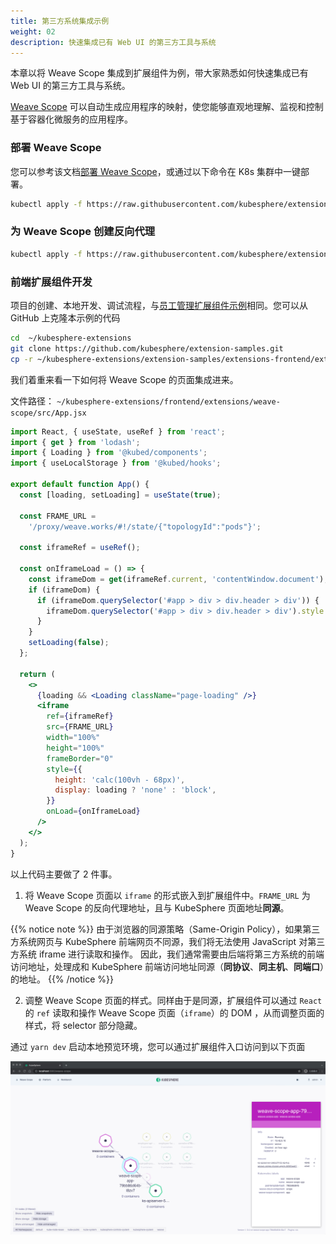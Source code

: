 ```yaml
---
title: 第三方系统集成示例
weight: 02
description: 快速集成已有 Web UI 的第三方工具与系统
---
```


本章以将 Weave Scope 集成到扩展组件为例，带大家熟悉如何快速集成已有 Web UI 的第三方工具与系统。

[Weave Scope](https://github.com/weaveworks/scope) 可以自动生成应用程序的映射，使您能够直观地理解、监视和控制基于容器化微服务的应用程序。

### 部署 Weave Scope

您可以参考该文档[部署 Weave Scope](https://www.weave.works/docs/scope/latest/installing)，或通过以下命令在 K8s 集群中一键部署。

```bash
kubectl apply -f https://raw.githubusercontent.com/kubesphere/extension-samples/master/extensions-backend/weave-scope/manifests.yaml
```

### 为 Weave Scope 创建反向代理

```bash
kubectl apply -f https://raw.githubusercontent.com/kubesphere/extension-samples/master/extensions-backend/weave-scope/weave-scope-reverse-proxy.yaml
```

### 前端扩展组件开发

项目的创建、本地开发、调试流程，与[员工管理扩展组件示例](../employee-management-extension-example/#前端扩展组件开发)相同。您可以从 GitHub 上克隆本示例的代码

```bash
cd  ~/kubesphere-extensions
git clone https://github.com/kubesphere/extension-samples.git
cp -r ~/kubesphere-extensions/extension-samples/extensions-frontend/extensions/weave-scope ~/kubesphere-extensions/frontend/extensions
```

我们着重来看一下如何将 Weave Scope 的页面集成进来。

文件路径： `~/kubesphere-extensions/frontend/extensions/weave-scope/src/App.jsx`

```jsx
import React, { useState, useRef } from 'react';
import { get } from 'lodash';
import { Loading } from '@kubed/components';
import { useLocalStorage } from '@kubed/hooks';

export default function App() {
  const [loading, setLoading] = useState(true);

  const FRAME_URL =
    '/proxy/weave.works/#!/state/{"topologyId":"pods"}';

  const iframeRef = useRef();

  const onIframeLoad = () => {
    const iframeDom = get(iframeRef.current, 'contentWindow.document');
    if (iframeDom) {
      if (iframeDom.querySelector('#app > div > div.header > div')) {
        iframeDom.querySelector('#app > div > div.header > div').style.display = 'none';
      }
    }
    setLoading(false);
  };

  return (
    <>
      {loading && <Loading className="page-loading" />}
      <iframe
        ref={iframeRef}
        src={FRAME_URL}
        width="100%"
        height="100%"
        frameBorder="0"
        style={{
          height: 'calc(100vh - 68px)',
          display: loading ? 'none' : 'block',
        }}
        onLoad={onIframeLoad}
      />
    </>
  );
}
```

以上代码主要做了 2 件事。

1. 将 Weave Scope 页面以 `iframe` 的形式嵌入到扩展组件中。`FRAME_URL` 为 Weave Scope 的反向代理地址，且与 KubeSphere 页面地址**同源**。

{{% notice note %}}
由于浏览器的同源策略（Same-Origin Policy），如果第三方系统网页与 KubeSphere 前端网页不同源，我们将无法使用 JavaScript 对第三方系统 iframe 进行读取和操作。 因此，我们通常需要由后端将第三方系统的前端访问地址，处理成和 KubeSphere 前端访问地址同源（**同协议**、**同主机**、**同端口**）的地址。
{{% /notice %}}

2. 调整 Weave Scope 页面的样式。同样由于是同源，扩展组件可以通过 `React` 的 `ref` 读取和操作 Weave Scope 页面（`iframe`）的 DOM ，从而调整页面的样式，将 selector 部分隐藏。

通过 `yarn dev` 启动本地预览环境，您可以通过扩展组件入口访问到以下页面

![weave-scope-dashboard](./sample-weave-scope-dashboard.png)
